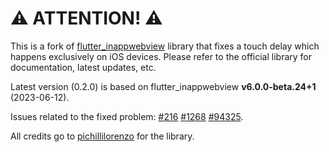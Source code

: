 # ⚠️ ATTENTION! ⚠️

This is a fork of [flutter_inappwebview](https://github.com/pichillilorenzo/flutter_inappwebview) library that fixes a touch delay which happens exclusively on iOS devices. Please refer to the official library for documentation, latest updates, etc.

Latest version (0.2.0) is based on flutter_inappwebview **v6.0.0-beta.24+1** (2023-06-12).

Issues related to the fixed problem: [#216](https://github.com/pichillilorenzo/flutter_inappwebview/issues/216) [#1268](https://github.com/pichillilorenzo/flutter_inappwebview/issues/1268) [#94325](https://github.com/flutter/flutter/issues/94325).

All credits go to [pichillilorenzo](https://github.com/pichillilorenzo) for the library.
